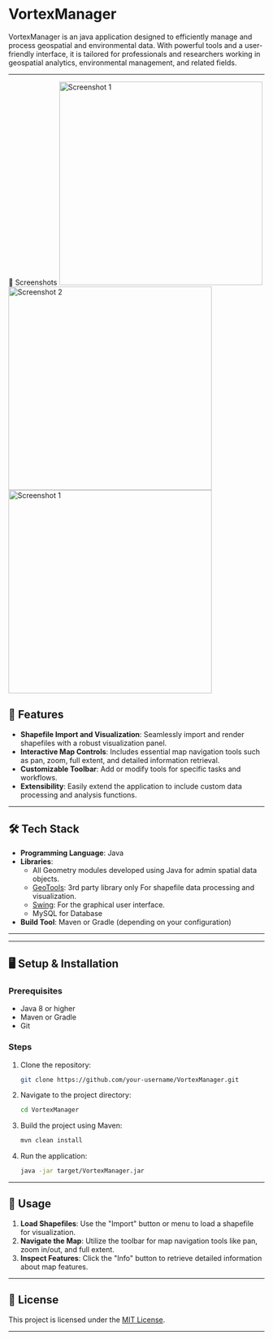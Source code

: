 # VortexManager

VortexManager is an java application designed to efficiently manage and process geospatial and environmental data. With powerful tools and a user-friendly interface, it is tailored for professionals and researchers working in geospatial analytics, environmental management, and related fields.

---

📸 Screenshots
<img src="https://github.com/user-attachments/assets/cbc75963-ee91-4e85-981d-87bdf783ba15" alt="Screenshot 1" width="400" /> <img src="https://github.com/user-attachments/assets/6bdf5121-1e0a-4118-abde-cf2eaa601258" alt="Screenshot 2" width="400" /> <img src="[https://github.com/user-attachments/assets/cbc75963-ee91-4e85-981d-87bdf783ba15](https://github.com/user-attachments/assets/315599b2-59a1-4654-bec7-5b7f5465cdce)" alt="Screenshot 1" width="400" />


## 🚀 Features

- **Shapefile Import and Visualization**: Seamlessly import and render shapefiles with a robust visualization panel.
- **Interactive Map Controls**: Includes essential map navigation tools such as pan, zoom, full extent, and detailed information retrieval.
- **Customizable Toolbar**: Add or modify tools for specific tasks and workflows.
- **Extensibility**: Easily extend the application to include custom data processing and analysis functions.

---

## 🛠️ Tech Stack

- **Programming Language**: Java
- **Libraries**:
  - All Geometry modules developed using Java for admin spatial data objects. 
  - [GeoTools](https://geotools.org): 3rd party library only For shapefile data processing and visualization.
  - [Swing](https://docs.oracle.com/javase/tutorial/uiswing/): For the graphical user interface.
  - MySQL for Database
- **Build Tool**: Maven or Gradle (depending on your configuration)

---

---

## 🖥️ Setup & Installation

### Prerequisites
- Java 8 or higher
- Maven or Gradle
- Git

### Steps
1. Clone the repository:
   ```bash
   git clone https://github.com/your-username/VortexManager.git
   ```
2. Navigate to the project directory:
   ```bash
   cd VortexManager
   ```
3. Build the project using Maven:
   ```bash
   mvn clean install
   ```
4. Run the application:
   ```bash
   java -jar target/VortexManager.jar
   ```

---

## 🧩 Usage

1. **Load Shapefiles**: Use the "Import" button or menu to load a shapefile for visualization.
2. **Navigate the Map**: Utilize the toolbar for map navigation tools like pan, zoom in/out, and full extent.
3. **Inspect Features**: Click the "Info" button to retrieve detailed information about map features.

---


## 📝 License

This project is licensed under the [MIT License](LICENSE).

---


